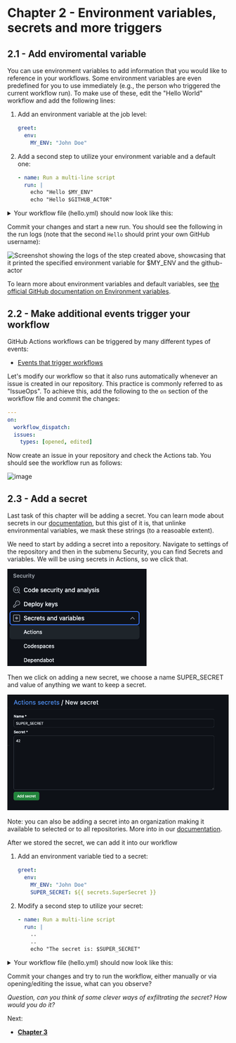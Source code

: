 # Chapter 2 - Environment variables, secrets and more triggers

## 2.1 - Add enviromental variable

You can use environment variables to add information that you would like to reference in your workflows. Some environment variables are even predefined for you to use immediately (e.g., the person who triggered the current workflow run). To make use of these, edit the "Hello World" workflow and add the following lines:

1. Add an environment variable at the job level:

   ```yml
   greet:
     env:
       MY_ENV: "John Doe"
   ```

2. Add a second step to utilize your environment variable and a default one:

   ```yml
   - name: Run a multi-line script
     run: |
       echo "Hello $MY_ENV"
       echo "Hello $GITHUB_ACTOR"
   ```

<details>
<summary>Your workflow file (hello.yml) should now look like this:</summary>

```yml
name: Hello World Training Workflow

on:
  workflow_dispatch:

jobs:
  greet:
    env:
      MY_ENV: "John Doe"
    runs-on: ubuntu-latest
    steps:
      - name: Greet the User
        run: echo "Hello World!"
      - name: Run a multi-line script
        run: |
          echo "Hello $MY_ENV"
          echo "Hello $GITHUB_ACTOR"
```

</details>

Commit your changes and start a new run. You should see the following in the run logs (note that the second `Hello` should print your own GitHub username):

![Screenshot showing the logs of the step created above, showcasing that it printed the specified environment variable for $MY_ENV and the github-actor](https://user-images.githubusercontent.com/3329307/171652241-7b2f2eba-f5eb-4f3f-b529-dbf2198c65f7.png)

To learn more about environment variables and default variables, see [the official GitHub documentation on Environment variables](https://docs.github.com/en/actions/learn-github-actions/environment-variables).

## 2.2 - Make additional events trigger your workflow

GitHub Actions workflows can be triggered by many different types of events:

- [Events that trigger workflows](https://docs.github.com/en/actions/using-workflows/events-that-trigger-workflows)

Let's modify our workflow so that it also runs automatically whenever an issue is created in our repository. This practice is commonly referred to as "IssueOps". To achieve this, add the following to the `on` section of the workflow file and commit the changes:

```yml
---
on:
  workflow_dispatch:
  issues:
    types: [opened, edited]
```

Now create an issue in your repository and check the Actions tab. You should see the workflow run as follows:

![image](https://user-images.githubusercontent.com/3329307/171652425-14a1ce9f-06c0-4b24-b937-7330c76c735f.png)

## 2.3 - Add a secret

Last task of this chapter will be adding a secret. You can learn mode about secrets in our [documentation](), but this gist of it is, that unlinke environmental variables, we mask these strings (to a reasoable extent).

We need to start by adding a secret into a repository. Navigate to settings of the repository and then in the submenu Security, you can find Secrets and variables. We will be using secrets in Actions, so we click that.

![Screenshot of where we add an action secret](images/002/secrets_and_variables.png)

Then we click on adding a new secret, we choose a name SUPER_SECRET and value of anything we want to keep a secret.

![Screenshot of adding an action secret](images/002/new_secret.png)

Note: you can also be adding a secret into an organization making it available to selected or to all repositories. More into in our [documentation](https://docs.github.com/en/enterprise-cloud@latest/actions/security-for-github-actions/security-guides/using-secrets-in-github-actions#creating-secrets-for-an-organization).

After we stored the secret, we can add it into our workflow

1. Add an environment variable tied to a secret:

   ```yml
   greet:
     env:
       MY_ENV: "John Doe"
       SUPER_SECRET: ${{ secrets.SuperSecret }}
   ```

2. Modify a second step to utilize your secret:

   ```yml
   - name: Run a multi-line script
     run: |
       ..
       ..
       echo "The secret is: $SUPER_SECRET"
   ```

<details>
<summary>Your workflow file (hello.yml) should now look like this:</summary>

```yml
name: Hello World Training Workflow

on:
  workflow_dispatch:
  issues:
    types: [opened, edited]

jobs:
  greet:
    env:
      MY_ENV: "John Doe"
      MY_ENV: "John Doe"
      SUPER_SECRET: ${{ secrets.SuperSecret }}
    runs-on: ubuntu-latest
    steps:
      - name: Greet the User
        run: echo "Hello World!"
      - name: Run a multi-line script
        run: |
          echo "Hello $MY_ENV"
          echo "Hello $GITHUB_ACTOR"
          echo "The secret is: $SUPER_SECRET"
```

</details>

Commit your changes and try to run the workflow, either manually or via opening/editing the issue, what can you observe?

_Question, can you think of some clever ways of exfiltrating the secret? How would you do it?_

Next:

- **[Chapter 3](CH3.md)**
